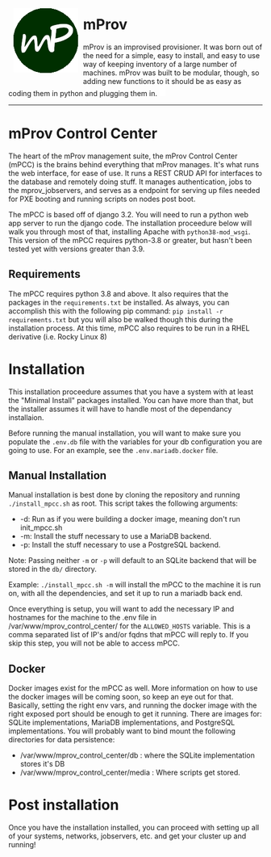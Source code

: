 [<img align="left" src="assets/images/mProvLogo.png" style="padding: 10px;" />](/)
# mProv
mProv is an improvised provisioner.  It was born out of the need for a simple, easy to install, and easy to use way of keeping inventory of
a large number of machines.  mProv was built to be modular, though, so adding new functions to it should be as easy as coding them in python
and plugging them in.  <img src="assets/images/cursor_blink.gif" />

<hr />

# mProv Control Center
The heart of the mProv management suite, the mProv Control Center (mPCC) is the brains behind everything that mProv manages.  It's what runs the web interface, for ease of use.  It runs a REST CRUD API for interfaces to the database and remotely doing stuff.  It manages authentication, jobs to the mprov_jobservers, and serves as a endpoint for serving up files needed for PXE booting and running scripts on nodes post boot.

The mPCC is based off of django 3.2.  You will need to run a python web app server to run the django code.  The installation proceedure below will walk you through most of that, installing Apache with `python38-mod_wsgi`.  This version of the mPCC requires python-3.8 or greater, but hasn't been tested yet with versions greater than 3.9.

## Requirements
The mPCC requires python 3.8 and above.  It also requires that the packages in the `requirements.txt` be installed.  As always, you can accomplish this with the following pip command: `pip install -r requirements.txt` but you will also be walked though this during the installation process.  At this time, mPCC also requires to be run in a RHEL derivative (i.e. Rocky Linux 8)

# Installation
This installation proceedure assumes that you have a system with at least the "Minimal Install" packages installed.  You can have more than that, but the installer assumes it will have to handle most of the dependancy installaion.

Before running the manual installation, you will want to make sure you populate the `.env.db` file with the variables for your db configuration you are going to use.
For an example, see the `.env.mariadb.docker` file.

## Manual Installation
Manual installation is best done by cloning the repository and running `./install_mpcc.sh` as root.  This script takes the following arguments:

- -d: Run as if you were building a docker image, meaning don't run init_mpcc.sh
- -m: Install the stuff necessary to use a MariaDB backend.
- -p: Install the stuff necessary to use a PostgreSQL backend.

Note: Passing neither `-m` or `-p` will default to an SQLite backend that will be stored in the `db/` directory.


Example: `./install_mpcc.sh -m` will install the mPCC to the machine it is run on, with all the dependencies, and set it up to run a mariadb back end.  

Once everything is setup, you will want to add the necessary IP and hostnames for the machine to the .env file in /var/www/mprov_control_center/ for the `ALLOWED_HOSTS` variable.  This is a comma separated list of IP's and/or fqdns that mPCC will reply to.  If you skip this step, you will not be able to access mPCC.


## Docker
Docker images exist for the mPCC as well.  More information on how to use the docker images will be coming soon, so keep an eye out for that.  Basically, setting the right env vars, and running the docker image with the right exposed port should be enough to get it running.  There are images for: SQLite implementations, MariaDB implementations, and PostgreSQL implementations.  You will probably want to bind mount the following directories for data persistence:

- /var/www/mprov_control_center/db : where the SQLite implementation stores it's DB
- /var/www/mprov_control_center/media : Where scripts get stored.

# Post installation
Once you have the installation installed, you can proceed with setting up all of your systems, networks, jobservers, etc. and get your cluster up and running!